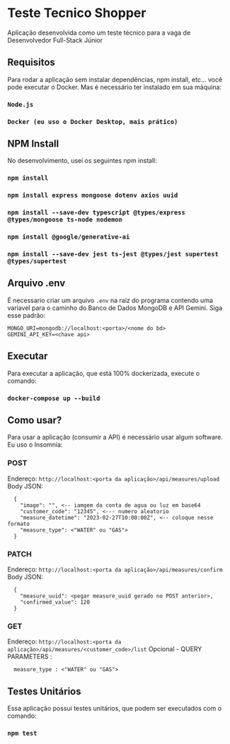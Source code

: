 # Teste Tecnico Shopper
Aplicação desenvolvida como um teste técnico para a vaga de Desenvolvedor Full-Stack Júnior

## Requisitos
Para rodar a aplicação sem instalar dependências, npm install, etc... você pode executar o Docker. Mas é necessário ter instalado em sua máquina:

### `Node.js`
### `Docker (eu uso o Docker Desktop, mais prático)`

## NPM Install
No desenvolvimento, usei os seguintes npm install:

### `npm install`
### `npm install express mongoose dotenv axios uuid`
### `npm install --save-dev typescript @types/express @types/mongoose ts-node nodemon`
### `npm install @google/generative-ai`
### `npm install --save-dev jest ts-jest @types/jest supertest @types/supertest`

## Arquivo .env
É necessario criar um arquivo `.env` na raiz do programa contendo uma variavel para o caminho do Banco de Dados MongoDB e API Gemini.
Siga esse padrão:
~~~
MONGO_URI=mongodb://localhost:<porta>/<nome do bd>
GEMINI_API_KEY=<chave api>
~~~

## Executar
Para executar a aplicação, que está 100% dockerizada, execute o comando:
### `docker-compose up --build`

## Como usar?
Para usar a aplicação (consumir a API) é necessário usar algum software. Eu uso o Insomnia:

### POST
Endereço: 
  `http://localhost:<porta da aplicação>/api/measures/upload`
Body JSON: 
~~~
  {
    "image": "", <-- iamgem da conta de agua ou luz em base64
    "customer_code": "12345", <--- numero aleatorio
    "measure_datetime": "2023-02-27T10:00:00Z", <-- coloque nesse formato
    "measure_type": <"WATER" ou "GAS">
  }
~~~

### PATCH
Endereço: 
  `http://localhost:<porta da aplicação>/api/measures/confirm`
Body JSON: 
~~~
  {
    "measure_uuid": <pegar measure_uuid gerado no POST anterior>,
    "confirmed_value": 120
  }
~~~

### GET
Endereço: 
  `http://localhost:<porta da aplicação>/api/measures/<customer_code>/list`
Opcional - QUERY PARAMETERS : 
~~~
  measure_type : <"WATER" ou "GAS">
~~~

## Testes Unitários
Essa aplicação possui testes unitários, que podem ser executados com o comando:
### `npm test`
